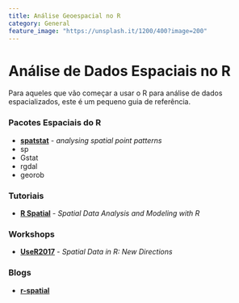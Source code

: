 ```yaml
---
title: Análise Geoespacial no R
category: General
feature_image: "https://unsplash.it/1200/400?image=200"
---
```


# Análise de Dados Espaciais no R

Para aqueles que vão começar a usar o R para análise de dados espacializados, este é um pequeno guia de referência.

### Pacotes Espaciais do R
- **[spatstat](http://spatstat.org)** - *analysing spatial point patterns*
- sp
- Gstat
- rgdal
- georob

### Tutoriais
- **[R Spatial](http://rspatial.org)** - *Spatial Data Analysis and Modeling with R*

### Workshops
- **[UseR2017](https://edzer.github.io/UseR2017)** - *Spatial Data in R: New Directions*

### Blogs
- **[r-spatial](http://r-spatial.org)**
